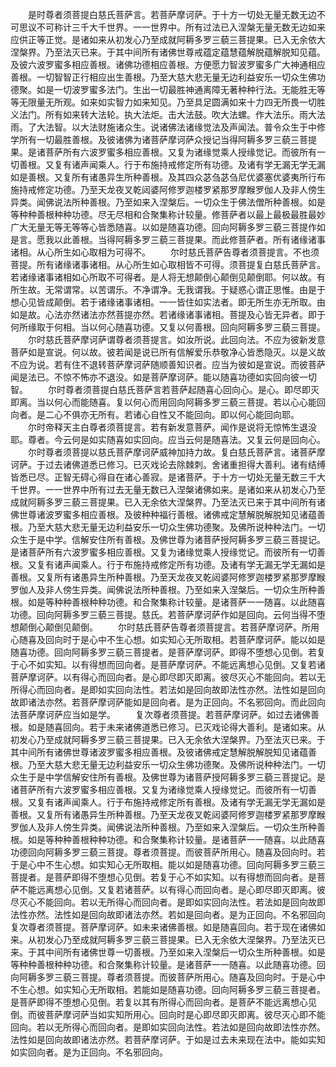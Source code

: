 <!-- { "loadSidebar": true } -->
　　是时尊者须菩提白慈氏菩萨言。若菩萨摩诃萨。于十方一切处无量无数无边不可思议不可称计三千大千世界。一一世界中。所有过法已入涅槃无量无数无边如来应供正等正觉。是诸如来从初发心乃至成就阿耨多罗三藐三菩提果。已入无余依大涅槃界。乃至法灭已来。于其中间所有诸佛世尊戒蕴定蕴慧蕴解脱蕴解脱知见蕴。及彼六波罗蜜多相应善根。诸佛功德相应善根。方便愿力智波罗蜜多广大神通相应善根。一切智智正行相应出生善根。乃至大慈大悲无量无边利益安乐一切众生佛功德聚。如是一切波罗蜜多法门。生出一切最胜神通离障无著种种行法。无能胜无等等无限量无所观。如来如实智力如来知见。乃至具足圆满如来十力四无所畏一切胜义法门。所有如来转大法轮。执大法炬。击大法鼓。吹大法螺。作大法乐。雨大法雨。了大法智。以大法财施诸众生。说诸佛法诸缘觉法及声闻法。普令众生于中修学所有一切最胜善根。及彼诸佛为诸菩萨摩诃萨众授记当得阿耨多罗三藐三菩提果。是诸菩萨所有六波罗蜜多相应善根。又复为诸缘觉乘人授缘觉记。而彼所有一切善根。又复有诸声闻乘人。行于布施持戒修定所有功德。及诸有学无漏无学无漏如是善根。又复所有诸愚异生所种善根。及其四众苾刍苾刍尼优婆塞优婆夷所行布施持戒修定功德。乃至天龙夜叉乾闼婆阿修罗迦楼罗紧那罗摩睺罗伽人及非人傍生异类。闻佛说法所种善根。乃至如来入涅槃后。一切众生于佛法僧所种善根。如是等种种善根种种功德。尽无尽相和合聚集称计较量。修菩萨者以最上最极最胜最妙广大无量无等无等等心皆悉随喜。以如是随喜功德。回向阿耨多罗三藐三菩提作如是言。愿我以此善根。当得阿耨多罗三藐三菩提果。而此修菩萨者。所有诸缘诸事诸相。从心所生如心取相为可得不。
　　尔时慈氏菩萨告尊者须菩提言。不也须菩提。所有诸缘诸事诸相。从心所生如心取相皆不可得。须菩提复白慈氏菩萨言。若诸缘诸事诸相如心所取不可得者。是人将无想颠倒心颠倒见颠倒耶。何以故。有所生故。无常谓常。以苦谓乐。不净谓净。无我谓我。于疑惑心谓正思惟。由是于想心见皆成颠倒。若于诸缘诸事诸相。一一皆住如实法者。即无所生亦无所取。由如是故。心法亦然诸法亦然菩提亦然。若诸缘诸事诸相。菩提及心皆无异者。即于何所缘取于何相。当以何心随喜功德。又复以何善根。回向阿耨多罗三藐三菩提。
　　尔时慈氏菩萨摩诃萨谓尊者须菩提言。如汝所说。此回向法。不应为彼新发意菩萨如是宣说。何以故。彼若闻是说已所有信解爱乐恭敬净心皆悉隐灭。以是义故不应为说。若有住不退转菩萨摩诃萨随顺善知识者。应当为彼如是宣说。而彼菩萨闻是法已。不惊不怖亦不退没。如是菩萨摩诃萨。能以随喜功德如实回向彼一切智。
　　尔时尊者须菩提白慈氏菩萨言若菩萨起随喜心回向心。是心。即尽即灭即离。当以何心而能随喜。复以何心而用回向阿耨多罗三藐三菩提。若以心心能回向者。是二心不俱亦无所有。若诸心自性又不能回向。即以何心能回向耶。
　　尔时帝释天主白尊者须菩提言。若有新发意菩萨。闻作是说将无惊怖生退没耶。尊者。今云何是如实随喜如实回向。应当云何是随喜法。又复云何是回向心。
　　尔时尊者须菩提以慈氏菩萨摩诃萨威神加持力故。复白慈氏菩萨言。诸菩萨摩诃萨。于过去诸佛道悉已修习。已灭戏论去除棘刺。舍诸重担得大善利。诸有结缚皆悉已尽。正智无碍心得自在诸心善寂。是诸菩萨。于十方一切处无量无数三千大千世界。一一世界中所有过去无量无数已入涅槃诸佛如来。是诸如来从初发心乃至成就阿耨多罗三藐三菩提果。已入无余依大涅槃界。乃至法灭已来于其中间所有诸佛世尊诸波罗蜜多相应善根。及彼种种福行善根。诸佛戒定慧解脱解脱知见诸蕴善根。乃至大慈大悲无量无边利益安乐一切众生佛功德聚。及佛所说种种法门。一切众生于是中学。信解安住所有善根。及佛世尊为诸菩萨授阿耨多罗三藐三菩提记。是诸菩萨所有六波罗蜜多相应善根。又复为诸缘觉乘人授缘觉记。而彼所有一切善根。又复有诸声闻乘人。行于布施持戒修定所有功德。及诸有学无漏无学无漏如是善根。又复所有诸愚异生所种善根。乃至天龙夜叉乾闼婆阿修罗迦楼罗紧那罗摩睺罗伽人及非人傍生异类。闻佛说法所种善根。乃至如来入涅槃后。一切众生所种善根。如是等种种善根种种功德。和合聚集称计较量。是诸菩萨一一随喜。以此随喜功德。回向阿耨多罗三藐三菩提。慈氏。若菩萨摩诃萨作如是回向。云何当得不堕想颠倒心颠倒见颠倒。
　　尔时慈氏菩萨告尊者须菩提言。若菩萨摩诃萨。所用心随喜及回向时于是心中不生心想。如实知心无所取相。若菩萨摩诃萨。能以如是随喜功德。回向阿耨多罗三藐三菩提者。是菩萨摩诃萨。即得不堕想心见倒。若复于心不如实知。以有得想而回向者。是菩萨摩诃萨。不能远离想心见倒。又复若诸菩萨摩诃萨。以有得心而回向者。是心即尽即灭即离。彼尽灭心不能回向。若以无所得心而回向者。是即如实回向法性。若法如是回向故即法性亦然。法性如是回向故即诸法亦然。若菩萨摩诃萨能如是回向者。是为正回向。不名邪回向。而此回向法菩萨摩诃萨应当如是学。
　　复次尊者须菩提。若菩萨摩诃萨。如过去诸佛善根。如是随喜回向。若于未来诸佛道悉已修习。已灭戏论得大善利。是诸如来。从初发心乃至成就阿耨多罗三藐三菩提果。已入无余依大涅槃界。乃至法灭已来。于其中间所有诸佛世尊诸波罗蜜多相应善根。及彼诸佛戒定慧解脱解脱知见诸蕴善根。乃至大慈大悲无量无边利益安乐一切众生佛功德聚。及佛所说种种法门。一切众生于是中学信解安住所有善根。及佛世尊为诸菩萨授阿耨多罗三藐三菩提记。是诸菩萨所有六波罗蜜多相应善根。又复为诸缘觉乘人授缘觉记。而彼所有一切善根。又复有诸声闻乘人。行于布施持戒修定所有善根。及诸有学无漏无学无漏如是善根。又复所有诸愚异生所种善根。乃至天龙夜叉乾闼婆阿修罗迦楼罗紧那罗摩睺罗伽人及非人傍生异类。闻佛说法所种善根。乃至如来入涅槃后。一切众生所种善根。如是等种种善根种种功德。和合聚集称计较量。是诸菩萨一一随喜。以此随喜功德回向阿耨多罗三藐三菩提。尊者须菩提。而彼菩萨所用心。随喜及回向时。若于是心中不生心想。如实知心无所取相。能以如是随喜功德。回向阿耨多罗三藐三菩提者。是菩萨即得不堕想心见倒。若复于心不如实知。以有得想而回向者。是菩萨不能远离想心见倒。又复若诸菩萨。以有得心而回向者。是心即尽即灭即离。彼尽灭心不能回向。若以无所得心而回向者。是即如实回向法性。若法如是回向故即法性亦然。法性如是回向故即诸法亦然。若如是回向者。是为正回向。不名邪回向复次尊者须菩提。菩萨摩诃萨。如未来诸佛善根。如是随喜回向。若于现在诸佛如来。从初发心乃至成就阿耨多罗三藐三菩提果。已入无余依大涅槃界。乃至法灭已来。于其中间所有诸佛世尊一切善根。乃至如来入涅槃后一切众生所种善根。如是等种种善根种种功德。和合聚集称计较量。是诸菩萨一一随喜。以此随喜功德。回向阿耨多罗三藐三菩提。尊者须菩提。而彼菩萨所用心。随喜及回向时。于是心中不生心想。如实知心无所取相。若能如是随喜功德。回向阿耨多罗三藐三菩提者。是菩萨即得不堕想心见倒。若复以其有所得心而回向者。是菩萨不能远离想心见倒。而彼菩萨摩诃萨当如实知所用心。回向时是心即尽即灭即离。彼尽灭心即不能回向。若以无所得心而回向者。是即如实回向法性。若法如是回向故即法性亦然。法性如是回向故即诸法亦然。若菩萨摩诃萨。于如是过去未来现在法中。能如实知如实回向者。是为正回向。不名邪回向。
